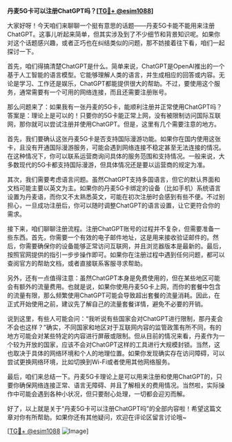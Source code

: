**丹麦5G卡可以注册ChatGPT吗？[[TG💪+ @esim1088](https://t.me/s/esim1088)]**

大家好呀！今天咱们来聊聊一个挺有意思的话题——丹麦5G卡能不能用来注册ChatGPT。这事儿听起来简单，但其实涉及到了不少细节和背景知识呢。如果你对这个话题感兴趣，或者正巧也在纠结类似的问题，那不妨接着往下看，咱们一起探讨一下。

首先，咱们得搞清楚ChatGPT是什么。简单来说，ChatGPT是OpenAI推出的一个基于人工智能的语言模型。它能够理解人类的语言，并生成相应的回答或内容。无论是学习、工作还是娱乐，ChatGPT都能提供很大的帮助。不过，要使用这个服务，通常需要有一个可用的网络连接，而且还需要注册账号。

那么问题来了：如果我有一张丹麦的5G卡，能顺利注册并正常使用ChatGPT吗？答案是：理论上是可以的！只要你的5G卡能正常上网，没有被限制访问国际互联网，那你就可以尝试注册并使用ChatGPT。但是，这里有几个需要注意的地方。

首先，我们要确认这张丹麦5G卡是否支持国际漫游功能。如果你在国内使用这张卡，且没有开通国际漫游服务，可能会遇到网络连接不稳定甚至无法连接的情况。在这种情况下，你可以联系运营商询问具体的服务范围和支持情况。一般来说，大多数现代的5G卡都支持国际漫游，但具体情况还是要以运营商的规定为准。

其次，我们需要考虑语言问题。虽然ChatGPT支持多国语言，但它的默认界面和文档可能主要以英文为主。如果你的丹麦5G卡绑定的设备（比如手机）系统语言设置为丹麦语，而你又不太熟悉英文，可能在初次注册时会感到有些不便。不过别担心，一旦成功注册后，你可以随时调整ChatGPT的语言设置，让它更符合你的需求。

接下来，咱们聊聊注册流程。注册ChatGPT账号的过程并不复杂，但需要准备一些东西。首先，你需要一个有效的电子邮件地址，这是用来接收验证邮件的。然后，你需要确保你的设备能够正常访问互联网，并且浏览器版本是最新的。最后，按照官网提供的指引一步步操作即可。如果你在注册过程中遇到任何问题，都可以查阅官方的帮助文档，或者直接联系客服寻求帮助。

另外，还有一点值得注意：虽然ChatGPT本身是免费使用的，但在某些地区可能会有额外的流量费用。也就是说，如果你使用丹麦5G卡上网，而你的套餐中包含的流量有限，那么频繁使用ChatGPT可能会导致超出套餐的流量消耗。因此，在正式开始使用之前，建议先了解自己的流量套餐详情，避免不必要的开销。

说到这里，有些人可能会问：“我听说有些国家会对ChatGPT进行限制，那丹麦会不会也这样？”确实，不同国家和地区对于互联网内容的监管政策有所不同，有的地方可能会对某些特定的内容进行屏蔽或限制。但从目前的情况来看，丹麦作为一个较为开放的国家，应该不会对ChatGPT这样的工具进行大规模封锁。当然，这也取决于具体的网络环境和个人的地理位置。如果你发现确实存在访问障碍，可以尝试更换网络环境，比如切换到Wi-Fi或者使用其他网络服务。

最后，咱们来总结一下。丹麦5G卡理论上是可以用来注册和使用ChatGPT的，只要你确保网络连接正常、语言无障碍、并且了解相关的费用情况。当然啦，实际操作中可能会遇到各种小状况，但只要耐心处理，一切都会迎刃而解。

好了，以上就是关于“丹麦5G卡可以注册ChatGPT吗”的全部内容啦！希望这篇文章对你有所帮助。如果你还有其他疑问，欢迎在评论区留言讨论哦~ 

[[TG💪+ @esim1088](https://t.me/s/esim1088) ![Image](https://i.postimg.cc/4NQfJmqS/Snipaste-2025-05-13-00-14-12.png)]
